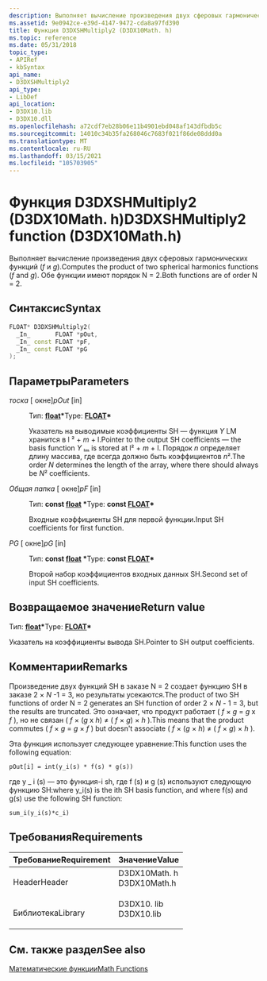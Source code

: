 ```yaml
---
description: Выполняет вычисление произведения двух сферовых гармонических функций (f и g). Обе функции имеют порядок N = 2.
ms.assetid: 9e0942ce-e39d-4147-9472-cda8a97fd390
title: Функция D3DXSHMultiply2 (D3DX10Math. h)
ms.topic: reference
ms.date: 05/31/2018
topic_type:
- APIRef
- kbSyntax
api_name:
- D3DXSHMultiply2
api_type:
- LibDef
api_location:
- D3DX10.lib
- D3DX10.dll
ms.openlocfilehash: a72cdf7eb28b06e11b4901ebd048af143dfbdb5c
ms.sourcegitcommit: 14010c34b35fa268046c7683f021f86de08ddd0a
ms.translationtype: MT
ms.contentlocale: ru-RU
ms.lasthandoff: 03/15/2021
ms.locfileid: "105703905"
---
```

# <a name="d3dxshmultiply2-function-d3dx10mathh"></a><span data-ttu-id="cb0d4-104">Функция D3DXSHMultiply2 (D3DX10Math. h)</span><span class="sxs-lookup"><span data-stu-id="cb0d4-104">D3DXSHMultiply2 function (D3DX10Math.h)</span></span>

<span data-ttu-id="cb0d4-105">Выполняет вычисление произведения двух сферовых гармонических функций (*f* и *g*).</span><span class="sxs-lookup"><span data-stu-id="cb0d4-105">Computes the product of two spherical harmonics functions (*f* and *g*).</span></span> <span data-ttu-id="cb0d4-106">Обе функции имеют порядок N = 2.</span><span class="sxs-lookup"><span data-stu-id="cb0d4-106">Both functions are of order N = 2.</span></span>

## <a name="syntax"></a><span data-ttu-id="cb0d4-107">Синтаксис</span><span class="sxs-lookup"><span data-stu-id="cb0d4-107">Syntax</span></span>


```C++
FLOAT* D3DXSHMultiply2(
  _In_       FLOAT *pOut,
  _In_ const FLOAT *pF,
  _In_ const FLOAT *pG
);
```



## <a name="parameters"></a><span data-ttu-id="cb0d4-108">Параметры</span><span class="sxs-lookup"><span data-stu-id="cb0d4-108">Parameters</span></span>

<dl> <dt>

<span data-ttu-id="cb0d4-109">*тоска* \[ окне\]</span><span class="sxs-lookup"><span data-stu-id="cb0d4-109">*pOut* \[in\]</span></span>
</dt> <dd>

<span data-ttu-id="cb0d4-110">Тип: **[ **float**](../winprog/windows-data-types.md)\***</span><span class="sxs-lookup"><span data-stu-id="cb0d4-110">Type: **[**FLOAT**](../winprog/windows-data-types.md)\***</span></span>

<span data-ttu-id="cb0d4-111">Указатель на выводимые коэффициенты SH — функция *Y* LM хранится в l ² + *m* + l.</span><span class="sxs-lookup"><span data-stu-id="cb0d4-111">Pointer to the output SH coefficients — the basis function *Y* ₗₘ is stored at l² + *m* + l.</span></span> <span data-ttu-id="cb0d4-112">Порядок *n* определяет длину массива, где всегда должно быть коэффициентов *n*².</span><span class="sxs-lookup"><span data-stu-id="cb0d4-112">The order *N* determines the length of the array, where there should always be *N*² coefficients.</span></span>

</dd> <dt>

<span data-ttu-id="cb0d4-113">*Общая папка* \[ окне\]</span><span class="sxs-lookup"><span data-stu-id="cb0d4-113">*pF* \[in\]</span></span>
</dt> <dd>

<span data-ttu-id="cb0d4-114">Тип: **const [**float**](../winprog/windows-data-types.md) \***</span><span class="sxs-lookup"><span data-stu-id="cb0d4-114">Type: **const [**FLOAT**](../winprog/windows-data-types.md)\***</span></span>

<span data-ttu-id="cb0d4-115">Входные коэффициенты SH для первой функции.</span><span class="sxs-lookup"><span data-stu-id="cb0d4-115">Input SH coefficients for first function.</span></span>

</dd> <dt>

<span data-ttu-id="cb0d4-116">*PG* \[ окне\]</span><span class="sxs-lookup"><span data-stu-id="cb0d4-116">*pG* \[in\]</span></span>
</dt> <dd>

<span data-ttu-id="cb0d4-117">Тип: **const [**float**](../winprog/windows-data-types.md) \***</span><span class="sxs-lookup"><span data-stu-id="cb0d4-117">Type: **const [**FLOAT**](../winprog/windows-data-types.md)\***</span></span>

<span data-ttu-id="cb0d4-118">Второй набор коэффициентов входных данных SH.</span><span class="sxs-lookup"><span data-stu-id="cb0d4-118">Second set of input SH coefficients.</span></span>

</dd> </dl>

## <a name="return-value"></a><span data-ttu-id="cb0d4-119">Возвращаемое значение</span><span class="sxs-lookup"><span data-stu-id="cb0d4-119">Return value</span></span>

<span data-ttu-id="cb0d4-120">Тип: **[ **float**](../winprog/windows-data-types.md)\***</span><span class="sxs-lookup"><span data-stu-id="cb0d4-120">Type: **[**FLOAT**](../winprog/windows-data-types.md)\***</span></span>

<span data-ttu-id="cb0d4-121">Указатель на коэффициенты вывода SH.</span><span class="sxs-lookup"><span data-stu-id="cb0d4-121">Pointer to SH output coefficients.</span></span>

## <a name="remarks"></a><span data-ttu-id="cb0d4-122">Комментарии</span><span class="sxs-lookup"><span data-stu-id="cb0d4-122">Remarks</span></span>

<span data-ttu-id="cb0d4-123">Произведение двух функций SH в заказе N = 2 создает функцию SH в заказе 2 × *N* -1 = 3, но результаты усекаются.</span><span class="sxs-lookup"><span data-stu-id="cb0d4-123">The product of two SH functions of order N = 2 generates an SH function of order 2 × *N* - 1 = 3, but the results are truncated.</span></span> <span data-ttu-id="cb0d4-124">Это означает, что продукт работает ( *f* × *g*  =  *g* x *f* ), но не связан ( *f* × (*g* x *h*) ≠ ( *f* × *g*) × *h* ).</span><span class="sxs-lookup"><span data-stu-id="cb0d4-124">This means that the product commutes ( *f* × *g* = *g* × *f* ) but doesn't associate ( *f* × (*g* × *h*) ≠ ( *f* × *g*) × *h* ).</span></span>

<span data-ttu-id="cb0d4-125">Эта функция использует следующее уравнение:</span><span class="sxs-lookup"><span data-stu-id="cb0d4-125">This function uses the following equation:</span></span>


```
pOut[i] = int(y_i(s) * f(s) * g(s))
```



<span data-ttu-id="cb0d4-126">где y \_ i (s) — это функция-i sh, где f (s) и g (s) используют следующую функцию SH:</span><span class="sxs-lookup"><span data-stu-id="cb0d4-126">where y\_i(s) is the ith SH basis function, and where f(s) and g(s) use the following SH function:</span></span>


```
sum_i(y_i(s)*c_i)
```



## <a name="requirements"></a><span data-ttu-id="cb0d4-127">Требования</span><span class="sxs-lookup"><span data-stu-id="cb0d4-127">Requirements</span></span>



| <span data-ttu-id="cb0d4-128">Требование</span><span class="sxs-lookup"><span data-stu-id="cb0d4-128">Requirement</span></span> | <span data-ttu-id="cb0d4-129">Значение</span><span class="sxs-lookup"><span data-stu-id="cb0d4-129">Value</span></span> |
|--------------------|-----------------------------------------------------------------------------------------|
| <span data-ttu-id="cb0d4-130">Header</span><span class="sxs-lookup"><span data-stu-id="cb0d4-130">Header</span></span><br/>  | <dl> <span data-ttu-id="cb0d4-131"><dt>D3DX10Math. h</dt></span><span class="sxs-lookup"><span data-stu-id="cb0d4-131"><dt>D3DX10Math.h</dt></span></span> </dl> |
| <span data-ttu-id="cb0d4-132">Библиотека</span><span class="sxs-lookup"><span data-stu-id="cb0d4-132">Library</span></span><br/> | <dl> <span data-ttu-id="cb0d4-133"><dt>D3DX10. lib</dt></span><span class="sxs-lookup"><span data-stu-id="cb0d4-133"><dt>D3DX10.lib</dt></span></span> </dl>   |



## <a name="see-also"></a><span data-ttu-id="cb0d4-134">См. также раздел</span><span class="sxs-lookup"><span data-stu-id="cb0d4-134">See also</span></span>

<dl> <dt>

[<span data-ttu-id="cb0d4-135">Математические функции</span><span class="sxs-lookup"><span data-stu-id="cb0d4-135">Math Functions</span></span>](d3d10-graphics-reference-d3dx10-functions-math.md)
</dt> </dl>

 

 
